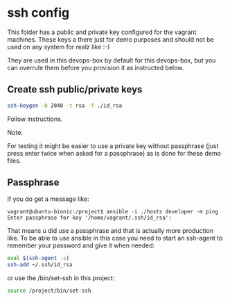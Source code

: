 # ssh config

This folder has a public and private key configured 
for the vagrant machines.
These keys a there just for demo purposes and should not be used
on any system for realz like :-)

They are used in this devops-box by default for this devops-box, but you can
overrule them before you provision it as instructed below.

## Create ssh public/private keys

```bash
ssh-keygen -b 2048 -t rsa -f ./id_rsa
```

Follow instructions.

Note:

For testing it might be easier to use a private key without
passphrase (just press enter twice when asked for a passphrase)
as is done for these demo files.

## Passphrase  

If you do get a message like:

```text
vagrant@ubuntu-bionic:/project$ ansible -i ./hosts developer -m ping
Enter passphrase for key '/home/vagrant/.ssh/id_rsa':
```

That means u did use a passphrase and that is actually more production like.
To be able to use ansible in this case you need to start an ssh-agent to 
remember your password and give it when needed:

```bash
eval $(ssh-agent -s)
ssh-add ~/.ssh/id_rsa
```

or use the /bin/set-ssh in this project:

```bash
source /project/bin/set-ssh
```
